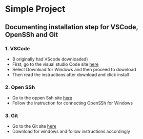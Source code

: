 # Simple Project
## Documenting installation step for VSCode, OpenSSh and Git

### 1. **VSCode**
* (I originally had VScode downloaded)
* First, go to the visual studio Code site [here](https://code.visualstudio.com/download)
* Select Download for Windows and then proceed to download
* Then read the instructions after download and click install

### 2. **Open SSh**
* Go to the oppen Ssh site [here](https://learn.microsoft.com/en-us/windows-server/administration/openssh/openssh_install_firstuse?tabs=powershell)
* Follow the instruction for connecting OpenSSh for Windows

### 3. Git 
* Go to the Git site [here](https://git-scm.com/downloads)
* Download for windows and follow instructions accordingly 